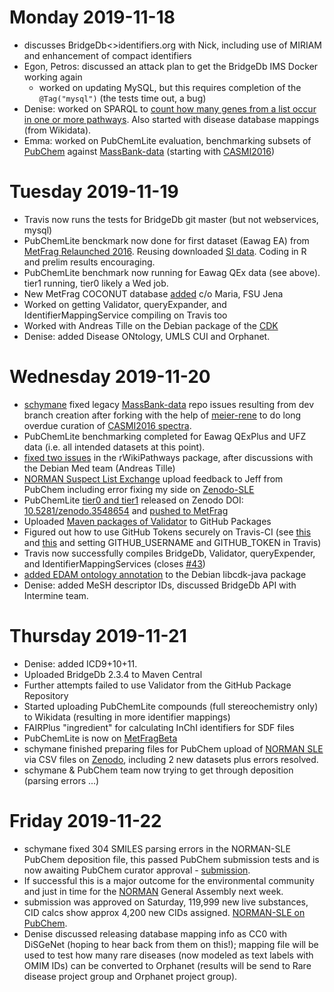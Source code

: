 # Monday 2019-11-18

* discusses BridgeDb<>identifiers.org with Nick, including use of MIRIAM and enhancement of compact identifiers
* Egon, Petros: discussed an attack plan to get the BridgeDb IMS Docker working again
   * worked on updating MySQL, but this requires completion of the `@Tag("mysql")` (the tests time out, a bug)
* Denise: worked on SPARQL to [count how many genes from a list occur in one or more pathways](https://www.wikipathways.org/index.php/Help:WikiPathways_Sparql_queries#Count_how_many_genes_from_a_list_occur_in_one_or_more_pathways). Also started with disease database mappings (from Wikidata).
* Emma: worked on PubChemLite evaluation, benchmarking subsets of [PubChem](https://pubchem.ncbi.nlm.nih.gov/) against [MassBank-data](https://github.com/MassBank/MassBank-data/) (starting with [CASMI2016](http://casmi-contest.org/2016/solutions-cat2+3.shtml))

# Tuesday 2019-11-19

* Travis now runs the tests for BridgeDb git master (but not webservices, mysql)
* PubChemLite benckmark now done for first dataset (Eawag EA) from [MetFrag Relaunched 2016](https://jcheminf.biomedcentral.com/articles/10.1186/s13321-016-0115-9). Reusing downloaded [SI data](https://msbi.ipb-halle.de/~cruttkie/CHIN-D-15-00088/). Coding in R and prelim results encouraging. 
* PubChemLite benchmark now running for Eawag QEx data (see above). tier1 running, tier0 likely a Wed job. 
* New MetFrag COCONUT database [added](https://github.com/sneumann/container-metfrag/pull/3) c/o Maria, FSU Jena
* Worked on getting Validator, queryExpander, and IdentifierMappingService compiling on Travis too
* Worked with Andreas Tille on the Debian package of the [CDK](https://cdk.github.io/)
* Denise: added Disease ONtology, UMLS CUI and Orphanet.

# Wednesday 2019-11-20

* [schymane](https://github.com/schymane/) fixed legacy [MassBank-data](https://github.com/schymane/MassBank-data) repo issues resulting from dev branch creation after forking with the help of [meier-rene](https://github.com/meier-rene) to do long overdue curation of [CASMI2016 spectra](https://github.com/MassBank/MassBank-data/pull/101).
* PubChemLite benchmarking completed for Eawag QExPlus and UFZ data (i.e. all intended datasets at this point).
* [fixed two issues](https://github.com/egonw/rWikiPathways/pull/11) in the rWikiPathways package, after discussions with the Debian Med team (Andreas Tille)
* [NORMAN Suspect List Exchange](https://www.norman-network.com/nds/SLE/) upload feedback to Jeff from PubChem including error fixing my side on [Zenodo-SLE](https://zenodo.org/communities/norman-sle)
* PubChemLite [tier0 and tier1](https://doi.org/10.5281/zenodo.3548654) released on Zenodo DOI: [10.5281/zenodo.3548654](https://doi.org/10.5281/zenodo.3548654) and [pushed to MetFrag](https://github.com/sneumann/container-metfrag/pull/5)
* Uploaded [Maven packages of Validator](https://github.com/bridgedb/Validator/packages) to GitHub Packages
* Figured out how to use GitHub Tokens securely on Travis-CI (see [this](https://github.com/bridgedb/IdentityMappingService/commit/57529c1ab961d0c3868bf2e661286597f03348b5) and [this](https://github.com/bridgedb/IdentityMappingService/commit/135386dee382d90a2354ae4391267c7deca281f2) and setting GITHUB_USERNAME and GITHUB_TOKEN in Travis)
* Travis now successfully compiles BridgeDb, Validator, queryExpender, and IdentifierMappingServices (closes [#43](https://github.com/elixir-europe/BioHackathon-projects-2019/issues/43))
* [added EDAM ontology annotation](https://salsa.debian.org/java-team/cdk/merge_requests/3) to the Debian libcdk-java package
* Denise: added MeSH descriptor IDs, discussed BridgeDb API with Intermine team.

# Thursday 2019-11-21

* Denise: added ICD9+10+11.
* Uploaded BridgeDb 2.3.4 to Maven Central
* Further attempts failed to use Validator from the GitHub Package Repository
* Started uploading PubChemLite compounds (full stereochemistry only) to Wikidata (resulting in more identifier mappings)
* FAIRPlus "ingredient" for calculating InChI identifiers for SDF files
* PubChemLite is now on [MetFragBeta](https://msbi.ipb-halle.de/MetFragBeta/)
* schymane finished preparing files for PubChem upload of [NORMAN SLE](https://www.norman-network.com/nds/SLE/) via CSV files on [Zenodo](https://zenodo.org/communities/norman-sle), including 2 new datasets plus errors resolved.
* schymane & PubChem team now trying to get through deposition (parsing errors ...)

# Friday 2019-11-22

* schymane fixed 304 SMILES parsing errors in the NORMAN-SLE PubChem deposition file, this passed PubChem submission tests and is now awaiting PubChem curator approval - [submission](https://pubchem.ncbi.nlm.nih.gov/upload/#substance-102982). 
* If successful this is a major outcome for the environmental community and just in time for the [NORMAN](https://www.norman-network.com/) General Assembly next week.
* submission was approved on Saturday, 119,999 new live substances, CID calcs show approx 4,200 new CIDs assigned. [NORMAN-SLE on PubChem](https://pubchem.ncbi.nlm.nih.gov/source/23819).
* Denise discussed releasing database mapping info as CC0 with DiSGeNet (hoping to hear back from them on this!); mapping file will be used to test how many rare diseases (now modeled as text labels with OMIM IDs) can be converted to Orphanet (results will be send to Rare disease project group and Orphanet project group).
